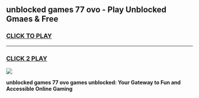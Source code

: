 
## unblocked games 77 ovo - Play Unblocked Gmaes & Free
<h3>
<a href="https://news.freeplayer.one?title=unblocked_games_77_ovo&ref=16F">CLICK TO PLAY</a></h3>
<hr>

<h3>
<a href="https://news.freeplayer.one?title=unblocked_games_77_ovo&ref=16F">CLICK 2 PLAY</a>
  
</h3>

<a href="https://news.freeplayer.one?title=unblocked_games_77_ovo&ref=16F/"><img src="https://clearcache.store/games.png"></a>


**unblocked games 77 ovo games unblocked: Your Gateway to Fun and Accessible Online Gaming**
